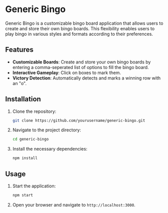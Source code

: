 # Generic Bingo

Generic Bingo is a customizable bingo board application that allows users to create and store their own bingo boards. This flexibility enables users to play bingo in various styles and formats according to their preferences.

## Features

- **Customizable Boards**: Create and store your own bingo boards by entering a comma-seperated list of options to fill the bingo board.
- **Interactive Gameplay**: Click on boxes to mark them.
- **Victory Detection**: Automatically detects and marks a winning row with an "o".

## Installation

1. Clone the repository:
    ```sh
    git clone https://github.com/yourusername/generic-bingo.git
    ```
2. Navigate to the project directory:
    ```sh
    cd generic-bingo
    ```
3. Install the necessary dependencies:
    ```sh
    npm install
    ```

## Usage

1. Start the application:
    ```sh
    npm start
    ```
2. Open your browser and navigate to `http://localhost:3000`.